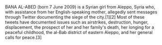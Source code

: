 BANA AL-ABED (born 7 June 2009) is a Syrian girl from Aleppo, Syria who, with assistance from her English-speaking mother, allegedly sent messages through Twitter documenting the siege of the city.[1][2] Most of these tweets have documented issues such as airstrikes, destruction, hunger, displacement, the prospect of her and her family's death, her longing for a peaceful childhood, the al-Bab district of eastern Aleppo, and her general calls for peace.[3]
